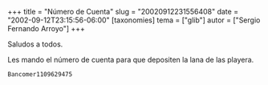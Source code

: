 +++
title = "Número de Cuenta"
slug = "20020912231556408"
date = "2002-09-12T23:15:56-06:00"
[taxonomies]
tema = ["glib"]
autor = ["Sergio Fernando Arroyo"]
+++

Saludos a todos.

Les mando el número de cuenta para que depositen la lana de las playera.

    Bancomer1109629475

